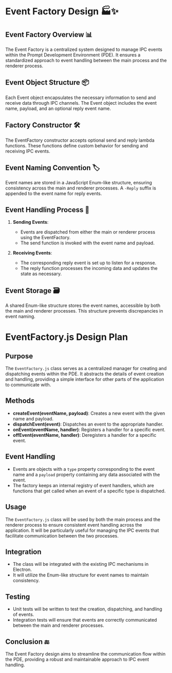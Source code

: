 # Event Factory Design 🏭✨

## Event Factory Overview 📊

The Event Factory is a centralized system designed to manage IPC events within the Prompt Development Environment (PDE). It ensures a standardized approach to event handling between the main process and the renderer process.

## Event Object Structure 📦

Each Event object encapsulates the necessary information to send and receive data through IPC channels. The Event object includes the event name, payload, and an optional reply event name.

## Factory Constructor 🛠️

The EventFactory constructor accepts optional send and reply lambda functions. These functions define custom behavior for sending and receiving IPC events.

## Event Naming Convention 🏷️

Event names are stored in a JavaScript Enum-like structure, ensuring consistency across the main and renderer processes. A `-Reply` suffix is appended to the event name for reply events.

## Event Handling Process 🔄

1. **Sending Events**:
   - Events are dispatched from either the main or renderer process using the EventFactory.
   - The send function is invoked with the event name and payload.

2. **Receiving Events**:
   - The corresponding reply event is set up to listen for a response.
   - The reply function processes the incoming data and updates the state as necessary.

## Event Storage 🗃️

A shared Enum-like structure stores the event names, accessible by both the main and renderer processes. This structure prevents discrepancies in event naming.

# EventFactory.js Design Plan

## Purpose
The `EventFactory.js` class serves as a centralized manager for creating and dispatching events within the PDE. It abstracts the details of event creation and handling, providing a simple interface for other parts of the application to communicate with.

## Methods

- **createEvent(eventName, payload)**: Creates a new event with the given name and payload.
- **dispatchEvent(event)**: Dispatches an event to the appropriate handler.
- **onEvent(eventName, handler)**: Registers a handler for a specific event.
- **offEvent(eventName, handler)**: Deregisters a handler for a specific event.

## Event Handling

- Events are objects with a `type` property corresponding to the event name and a `payload` property containing any data associated with the event.
- The factory keeps an internal registry of event handlers, which are functions that get called when an event of a specific type is dispatched.

## Usage

The `EventFactory.js` class will be used by both the main process and the renderer process to ensure consistent event handling across the application. It will be particularly useful for managing the IPC events that facilitate communication between the two processes.

## Integration

- The class will be integrated with the existing IPC mechanisms in Electron.
- It will utilize the Enum-like structure for event names to maintain consistency.

## Testing

- Unit tests will be written to test the creation, dispatching, and handling of events.
- Integration tests will ensure that events are correctly communicated between the main and renderer processes.


## Conclusion 🔚

The Event Factory design aims to streamline the communication flow within the PDE, providing a robust and maintainable approach to IPC event handling.
